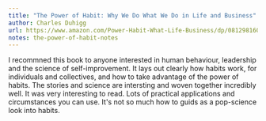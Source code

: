 ```yaml
---
title: "The Power of Habit: Why We Do What We Do in Life and Business"
author: Charles Duhigg
url: https://www.amazon.com/Power-Habit-What-Life-Business/dp/081298160X
notes: the-power-of-habit-notes
---
```


I recommned this book to anyone interested in human behaviour, leadership and the science of self-improvement. It lays out clearly how habits work, for individuals and collectives, and how to take advantage of the power of habits. The stories and science are intersting and woven together incredibly well. It was very interesting to read. Lots of practical applications and circumstances you can use. It's not so much how to guids as a pop-science look into habits.